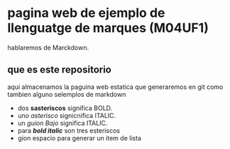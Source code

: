 # pagina web de ejemplo de llenguatge de marques (M04UF1)

hablaremos de Marckdown. 


## que es este repositorio

aqui almacenamos la paguina web estatica que generaremos en git como tambien alguno selemplos de markdown

- dos **sasteriscos** significa BOLD.
- uno *asterisco* signicnifica ITALIC.
- un _guion Bajo_ significa ITALIC.
- para ***bold italic*** son tres esteriscos
- gion espacio para generar un item de lista

